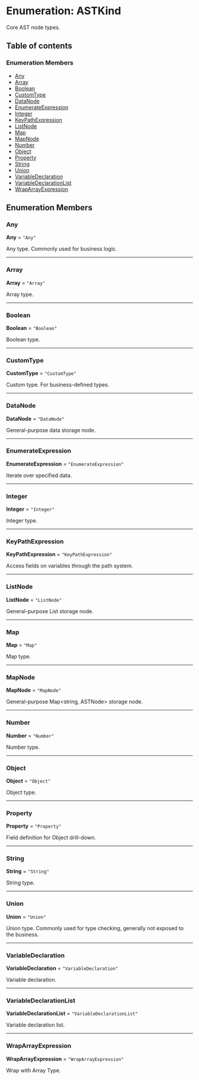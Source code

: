 # Enumeration: ASTKind

Core AST node types.

## Table of contents

### Enumeration Members

* [Any](/auto-docs/variable-core/enums/ASTKind.md#any)
* [Array](/auto-docs/variable-core/enums/ASTKind.md#array)
* [Boolean](/auto-docs/variable-core/enums/ASTKind.md#boolean)
* [CustomType](/auto-docs/variable-core/enums/ASTKind.md#customtype)
* [DataNode](/auto-docs/variable-core/enums/ASTKind.md#datanode)
* [EnumerateExpression](/auto-docs/variable-core/enums/ASTKind.md#enumerateexpression)
* [Integer](/auto-docs/variable-core/enums/ASTKind.md#integer)
* [KeyPathExpression](/auto-docs/variable-core/enums/ASTKind.md#keypathexpression)
* [ListNode](/auto-docs/variable-core/enums/ASTKind.md#listnode)
* [Map](/auto-docs/variable-core/enums/ASTKind.md#map)
* [MapNode](/auto-docs/variable-core/enums/ASTKind.md#mapnode)
* [Number](/auto-docs/variable-core/enums/ASTKind.md#number)
* [Object](/auto-docs/variable-core/enums/ASTKind.md#object)
* [Property](/auto-docs/variable-core/enums/ASTKind.md#property)
* [String](/auto-docs/variable-core/enums/ASTKind.md#string)
* [Union](/auto-docs/variable-core/enums/ASTKind.md#union)
* [VariableDeclaration](/auto-docs/variable-core/enums/ASTKind.md#variabledeclaration)
* [VariableDeclarationList](/auto-docs/variable-core/enums/ASTKind.md#variabledeclarationlist)
* [WrapArrayExpression](/auto-docs/variable-core/enums/ASTKind.md#wraparrayexpression)

## Enumeration Members

### Any

**Any** = `"Any"`

Any type.
Commonly used for business logic.

***

### Array

**Array** = `"Array"`

Array type.

***

### Boolean

**Boolean** = `"Boolean"`

Boolean type.

***

### CustomType

**CustomType** = `"CustomType"`

Custom type.
For business-defined types.

***

### DataNode

**DataNode** = `"DataNode"`

General-purpose data storage node.

***

### EnumerateExpression

**EnumerateExpression** = `"EnumerateExpression"`

Iterate over specified data.

***

### Integer

**Integer** = `"Integer"`

Integer type.

***

### KeyPathExpression

**KeyPathExpression** = `"KeyPathExpression"`

Access fields on variables through the path system.

***

### ListNode

**ListNode** = `"ListNode"`

General-purpose List<ASTNode> storage node.

***

### Map

**Map** = `"Map"`

Map type.

***

### MapNode

**MapNode** = `"MapNode"`

General-purpose Map\<string, ASTNode> storage node.

***

### Number

**Number** = `"Number"`

Number type.

***

### Object

**Object** = `"Object"`

Object type.

***

### Property

**Property** = `"Property"`

Field definition for Object drill-down.

***

### String

**String** = `"String"`

String type.

***

### Union

**Union** = `"Union"`

Union type.
Commonly used for type checking, generally not exposed to the business.

***

### VariableDeclaration

**VariableDeclaration** = `"VariableDeclaration"`

Variable declaration.

***

### VariableDeclarationList

**VariableDeclarationList** = `"VariableDeclarationList"`

Variable declaration list.

***

### WrapArrayExpression

**WrapArrayExpression** = `"WrapArrayExpression"`

Wrap with Array Type.
